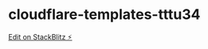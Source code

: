 # cloudflare-templates-tttu34

[Edit on StackBlitz ⚡️](https://stackblitz.com/edit/cloudflare-templates-tttu34)